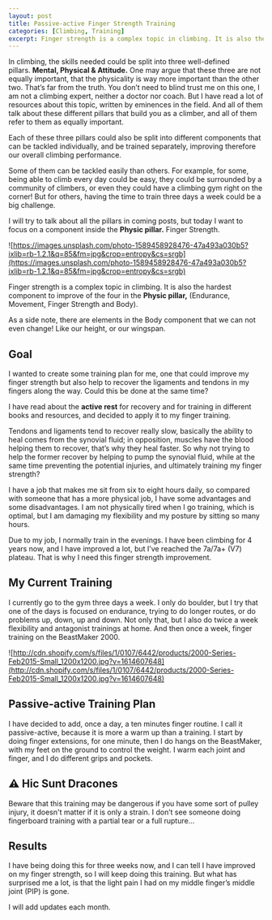 ```yaml
---
layout: post
title: Passive-active Finger Strength Training
categories: [Climbing, Training]
excerpt: Finger strength is a complex topic in climbing. It is also the hardest to improve. I bring here my latest training!
---
```


In climbing, the skills needed could be split into three well-defined pillars. **Mental, Physical & Attitude.** One may argue that these three are not equally important, that the physicality is way more important than the other two. That’s far from the truth. You don’t need to blind trust me on this one, I am not a climbing expert, neither a doctor nor coach. But I have read a lot of resources about this topic, written by eminences in the field. And all of them talk about these different pillars that build you as a climber, and all of them refer to them as equally important.

Each of these three pillars could also be split into different components that can be tackled individually, and be trained separately, improving therefore our overall climbing performance. 

Some of them can be tackled easily than others. For example, for some, being able to climb every day could be easy, they could be surrounded by a community of climbers, or even they could have a climbing gym right on the corner! But for others, having the time to train three days a week could be a big challenge.

I will try to talk about all the pillars in coming posts, but today I want to focus on a component inside the **Physic pillar.** Finger Strength.

![https://images.unsplash.com/photo-1589458928476-47a493a030b5?ixlib=rb-1.2.1&q=85&fm=jpg&crop=entropy&cs=srgb](https://images.unsplash.com/photo-1589458928476-47a493a030b5?ixlib=rb-1.2.1&q=85&fm=jpg&crop=entropy&cs=srgb)

Finger strength is a complex topic in climbing. It is also the hardest component to improve of the four in the **Physic pillar,** (Endurance, Movement, Finger Strength and Body). 

As a side note, there are elements in the Body component that we can not even change! Like our height, or our wingspan.

## **Goal**

I wanted to create some training plan for me, one that could improve my finger strength but also help to recover the ligaments and tendons in my fingers along the way. Could this be done at the same time?

I have read about the **active rest** for recovery and for training in different books and resources, and decided to apply it to my finger training. 

Tendons and ligaments tend to recover really slow, basically the ability to heal comes from the synovial fluid; in opposition, muscles have the blood helping them to recover, that’s why they heal faster. So why not trying to help the former recover by helping to pump the synovial fluid, while at the same time preventing the potential injuries, and ultimately training my finger strength?

I have a job that makes me sit from six to eight hours daily, so compared with someone that has a more physical job, I have some advantages and some disadvantages. I am not physically tired when I go training, which is optimal, but I am damaging my flexibility and my posture by sitting so many hours. 

Due to my job, I normally train in the evenings. I have been climbing for 4 years now, and I have improved a lot, but I’ve reached the 7a/7a+ (V7) plateau. That is why I need this finger strength improvement.

## **My Current Training**

I currently go to the gym three days a week. I only do boulder, but I try that one of the days is focused on endurance, trying to do longer routes, or do problems up, down, up and down. Not only that, but I also do twice a week flexibility and antagonist trainings at home. And then once a week, finger training on the BeastMaker 2000.

![http://cdn.shopify.com/s/files/1/0107/6442/products/2000-Series-Feb2015-Small_1200x1200.jpg?v=1614607648](http://cdn.shopify.com/s/files/1/0107/6442/products/2000-Series-Feb2015-Small_1200x1200.jpg?v=1614607648)

## **Passive-active Training Plan**

I have decided to add, once a day, a ten minutes finger routine. I call it passive-active, because it is more a warm up than a training. I start by doing finger extensions, for one minute, then I do hangs on the BeastMaker, with my feet on the ground to control the weight. I warm each joint and finger, and I do different grips and pockets.

## **⚠️** Hic Sunt Dracones

Beware that this training may be dangerous if you have some sort of pulley injury, it doesn't matter if it is only a strain. I don’t see someone doing fingerboard training with a partial tear or a full rupture...

## **Results**

I have being doing this for three weeks now, and I can tell I have improved on my finger strength, so I will keep doing this training. But what has surprised me a lot, is that the light pain I had on my middle finger’s middle joint (PIP) is gone.

I will add updates each month.
